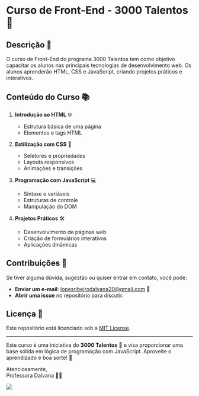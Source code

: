 # Curso de Front-End - 3000 Talentos 🚀



## Descrição 📝

O curso de Front-End do programa 3000 Talentos tem como objetivo capacitar os alunos nas principais tecnologias de desenvolvimento web. Os alunos aprenderão HTML, CSS e JavaScript, criando projetos práticos e interativos.

## Conteúdo do Curso 📚

1. **Introdução ao HTML** 🌐
   - Estrutura básica de uma página
   - Elementos e tags HTML

2. **Estilização com CSS** 🎨
   - Seletores e propriedades
   - Layouts responsivos
   - Animações e transições

3. **Programação com JavaScript** 💻
   - Sintaxe e variáveis
   - Estruturas de controle
   - Manipulação do DOM

4. **Projetos Práticos** 🛠️
   - Desenvolvimento de páginas web
   - Criação de formulários interativos
   - Aplicações dinâmicas


## Contribuições 🤝

Se tiver alguma dúvida, sugestão ou quiser entrar em contato, você pode:
- **Enviar um e-mail**: lopesribeirodalvana20@gmail.com 📧
- **Abrir uma issue** no repositório para discutir.



## Licença 📜

Este repositório está licenciado sob a [MIT License](LICENSE).

---

Este curso é uma iniciativa do **3000 Talentos** 🌟 e visa proporcionar uma base sólida em lógica de programação com JavaScript. Aproveite o aprendizado e boa sorte! 🚀

Atenciosamente,  
Professora Dalvana 💚✨

<div style="position: relative; min-height: 350px;">
  <img src="https://www.audero.it/blog/wp-content/uploads/2014/09/front-end-stack.png"/>
</div>

